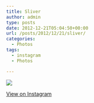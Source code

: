 ```yaml
---
title: Sliver
author: admin
type: posts
date: 2012-12-21T05:04:50+00:00
url: /posts/2012/12/21/sliver/
categories:
  - Photos
tags:
  - instagram
  - Photos

---
```

![][1]

<p class="view-instagram">
  <a href="http://instagr.am/p/TfHY4vKlq2/">View on Instagram</a>
</p>

 [1]: http://lobban.org/wordpress//HLIC/f7dbafd894ab01c8327eaf1915d73b91.jpg